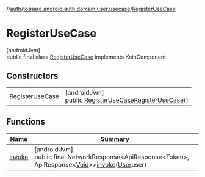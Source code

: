 //[auth](../../../index.md)/[tossaro.android.auth.domain.user.usecase](../index.md)/[RegisterUseCase](index.md)

# RegisterUseCase

[androidJvm]\
public final class [RegisterUseCase](index.md) implements KoinComponent

## Constructors

| | |
|---|---|
| [RegisterUseCase](-register-use-case.md) | [androidJvm]<br>public [RegisterUseCase](index.md)[RegisterUseCase](-register-use-case.md)() |

## Functions

| Name | Summary |
|---|---|
| [invoke](invoke.md) | [androidJvm]<br>public final NetworkResponse&lt;ApiResponse&lt;Token&gt;, ApiResponse&lt;[Void](https://developer.android.com/reference/kotlin/java/lang/Void.html)&gt;&gt;[invoke](invoke.md)([User](../../tossaro.android.auth.domain.user.entity/-user/index.md)user) |
